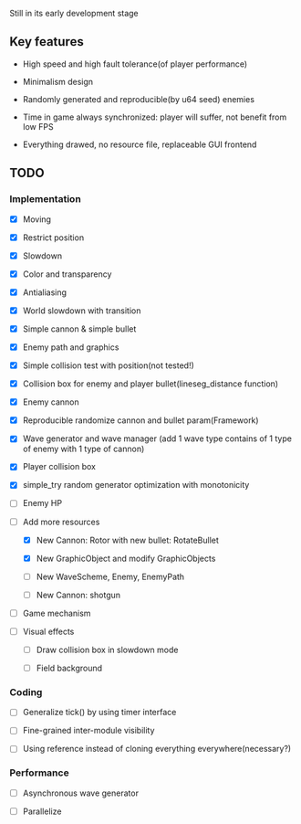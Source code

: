 Still in its early development stage

## Key features

* High speed and high fault tolerance(of player performance)

* Minimalism design

* Randomly generated and reproducible(by u64 seed) enemies

* Time in game always synchronized: player will suffer, not benefit from low FPS

* Everything drawed, no resource file, replaceable GUI frontend

## TODO

### Implementation

* [x] Moving

* [x] Restrict position

* [x] Slowdown

* [x] Color and transparency

* [x] Antialiasing

* [x] World slowdown with transition

* [x] Simple cannon & simple bullet

* [x] Enemy path and graphics

* [x] Simple collision test with position(not tested!)

* [x] Collision box for enemy and player bullet(lineseg\_distance function)

* [x] Enemy cannon

* [x] Reproducible randomize cannon and bullet param(Framework)

* [x] Wave generator and wave manager
(add 1 wave type contains of 1 type of enemy with 1 type of cannon)

* [x] Player collision box

* [x] simple\_try random generator optimization with monotonicity

* [ ] Enemy HP

* [ ] Add more resources

	* [x] New Cannon: Rotor with new bullet: RotateBullet

	* [x] New GraphicObject and modify GraphicObjects

	* [ ] New WaveScheme, Enemy, EnemyPath

	* [ ] New Cannon: shotgun

* [ ] Game mechanism

* [ ] Visual effects

	* [ ] Draw collision box in slowdown mode

	* [ ] Field background

### Coding

* [ ] Generalize tick() by using timer interface

* [ ] Fine-grained inter-module visibility

* [ ] Using reference instead of cloning everything everywhere(necessary?)

### Performance

* [ ] Asynchronous wave generator

* [ ] Parallelize
